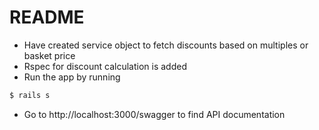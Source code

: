 # README

* Have created service object to fetch discounts based on multiples or basket price 
* Rspec for discount calculation is added
* Run the app by running
```sh 
$ rails s
```
* Go to http://localhost:3000/swagger to find API documentation
